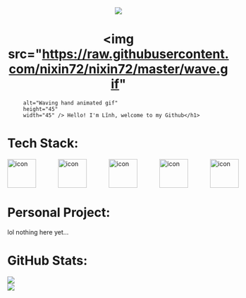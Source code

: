 <div id="header" align="center">
  <img src = "https://i.imgflip.com/5zi380.gif"/>
</div>

# <h1 align="center"> <img src="https://raw.githubusercontent.com/nixin72/nixin72/master/wave.gif" 
         alt="Waving hand animated gif"
         height="45"
         width="45" /> Hello! I'm Lĩnh, welcome to my Github</h1>
         
# Tech Stack:
<div style="display: flex;"><img src="https://techstack-generator.vercel.app/js-icon.svg" alt="icon" width="65" style="width: 65px; height: 65px; margin-right: 50px; margin-bottom: 0px;" /><img src="https://techstack-generator.vercel.app/cpp-icon.svg" alt="icon" width="65" style="width: 65px; height: 65px; margin-right: 50px; margin-bottom: 0px;" /><img src="https://techstack-generator.vercel.app/csharp-icon.svg" alt="icon" width="65" style="width: 65px; height: 65px; margin-right: 50px; margin-bottom: 0px;" /><img src="https://techstack-generator.vercel.app/python-icon.svg" alt="icon" width="65" style="width: 65px; height: 65px; margin-right: 50px; margin-bottom: 0px;" /><img src="https://techstack-generator.vercel.app/github-icon.svg" alt="icon" width="65" style="width: 65px; height: 65px; margin-right: 0px; margin-bottom: 0px;" /></div>

# Personal Project:
lol nothing here yet...

# GitHub Stats:
![](https://github-readme-stats.vercel.app/api?username=unglinh279&show_icons=true&theme=radical&hide_border=false&count_private=true) <br/>
![](https://github-readme-streak-stats.herokuapp.com/?user=unglinh279&theme=radical&hide_border=false)
